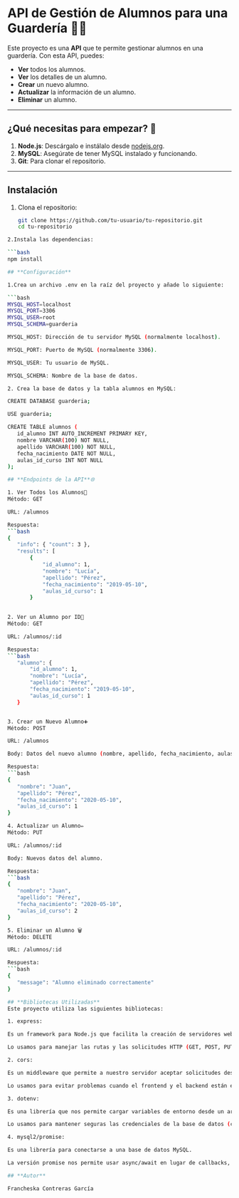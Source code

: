 # API de Gestión de Alumnos para una Guardería 🏫👶

Este proyecto es una **API** que te permite gestionar alumnos en una guardería. Con esta API, puedes:

- **Ver** todos los alumnos.
- **Ver** los detalles de un alumno.
- **Crear** un nuevo alumno.
- **Actualizar** la información de un alumno.
- **Eliminar** un alumno.

---

## **¿Qué necesitas para empezar?**  🚀

1. **Node.js**: Descárgalo e instálalo desde [nodejs.org](https://nodejs.org/).
2. **MySQL**: Asegúrate de tener MySQL instalado y funcionando.
3. **Git**: Para clonar el repositorio.

---

## **Instalación**

1. Clona el repositorio:

   ```bash
   git clone https://github.com/tu-usuario/tu-repositorio.git
   cd tu-repositorio
 ```bash
2.Instala las dependencias:

```bash
npm install

## **Configuración**

1.Crea un archivo .env en la raíz del proyecto y añade lo siguiente:

```bash
MYSQL_HOST=localhost
MYSQL_PORT=3306
MYSQL_USER=root
MYSQL_SCHEMA=guarderia

MYSQL_HOST: Dirección de tu servidor MySQL (normalmente localhost).

MYSQL_PORT: Puerto de MySQL (normalmente 3306).

MYSQL_USER: Tu usuario de MySQL.

MYSQL_SCHEMA: Nombre de la base de datos.

2. Crea la base de datos y la tabla alumnos en MySQL:

CREATE DATABASE guarderia;

USE guarderia;

CREATE TABLE alumnos (
    id_alumno INT AUTO_INCREMENT PRIMARY KEY,
    nombre VARCHAR(100) NOT NULL,
    apellido VARCHAR(100) NOT NULL,
    fecha_nacimiento DATE NOT NULL,
    aulas_id_curso INT NOT NULL
);

## **Endpoints de la API**🌐

1. Ver Todos los Alumnos👥
Método: GET

URL: /alumnos

Respuesta:
```bash
{
    "info": { "count": 3 },
    "results": [
        {
            "id_alumno": 1,
            "nombre": "Lucía",
            "apellido": "Pérez",
            "fecha_nacimiento": "2019-05-10",
            "aulas_id_curso": 1
        }
  

2. Ver un Alumno por ID👤
Método: GET

URL: /alumnos/:id

Respuesta: 
```bash
    "alumno": {
        "id_alumno": 1,
        "nombre": "Lucía",
        "apellido": "Pérez",
        "fecha_nacimiento": "2019-05-10",
        "aulas_id_curso": 1
    }


3. Crear un Nuevo Alumno➕
Método: POST

URL: /alumnos

Body: Datos del nuevo alumno (nombre, apellido, fecha_nacimiento, aulas_id_curso).

Respuesta:
```bash
{
    "nombre": "Juan",
    "apellido": "Pérez",
    "fecha_nacimiento": "2020-05-10",
    "aulas_id_curso": 1
}

4. Actualizar un Alumno✏️
Método: PUT

URL: /alumnos/:id

Body: Nuevos datos del alumno.

Respuesta:
```bash
{
    "nombre": "Juan",
    "apellido": "Pérez",
    "fecha_nacimiento": "2020-05-10",
    "aulas_id_curso": 2
}

5. Eliminar un Alumno 🗑️
Método: DELETE

URL: /alumnos/:id

Respuesta:
```bash
{
    "message": "Alumno eliminado correctamente"
}

## **Bibliotecas Utilizadas**
Este proyecto utiliza las siguientes bibliotecas:

1. express:

Es un framework para Node.js que facilita la creación de servidores web y APIs.

Lo usamos para manejar las rutas y las solicitudes HTTP (GET, POST, PUT, DELETE).

2. cors:

Es un middleware que permite a nuestro servidor aceptar solicitudes desde diferentes dominios.

Lo usamos para evitar problemas cuando el frontend y el backend están en servidores diferentes.

3. dotenv:

Es una librería que nos permite cargar variables de entorno desde un archivo .env.

Lo usamos para mantener seguras las credenciales de la base de datos (como el usuario y la contraseña).

4. mysql2/promise:

Es una librería para conectarse a una base de datos MySQL.

La versión promise nos permite usar async/await en lugar de callbacks, lo que hace el código más fácil de leer.

## **Autor**

Francheska Contreras García





